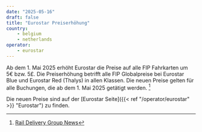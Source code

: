 ```yaml
---
date: "2025-05-16"
draft: false
title: "Eurostar Preiserhöhung"
country:
    - belgium
    - netherlands
operator:
    - eurostar
---
```


Ab dem 1. Mai 2025 erhöht Eurostar die Preise auf alle FIP Fahrkarten um 5€ bzw. 5£. Die Preiserhöhung betrifft alle FIP Globalpreise bei Eurostar Blue und Eurostar Red (Thalys) in allen Klassen. Die neuen Preise gelten für alle Buchungen, die ab dem 1. Mai 2025 getätigt werden. [^1]

Die neuen Preise sind auf der [Eurostar Seite]({{< ref "/operator/eurostar" >}} "Eurostar") zu finden.

[^1]: [Rail Delivery Group News](https://www.raildeliverygroup.com/rst/stop-press.html#Surchares)

